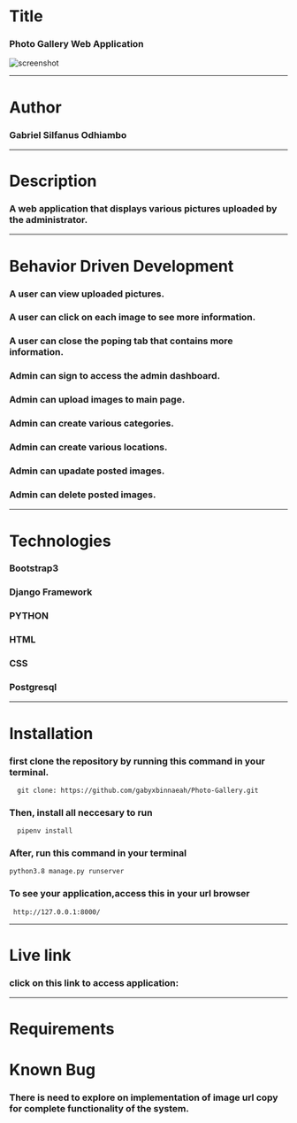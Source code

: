 # Title 
### Photo Gallery Web Application
![screenshot](./images/home.png)
___

# Author 

### Gabriel Silfanus Odhiambo
___ 

# Description 
### A web application that displays various pictures uploaded by the administrator. 
___ 

# Behavior Driven Development

### A user can view uploaded pictures.
### A user can click on each image to see more information.
### A user can  close the poping tab that contains more information.
### Admin can sign to access the admin dashboard.

### Admin can upload images to main page.
### Admin can create various categories.
### Admin can create various locations.
### Admin can upadate posted images.
### Admin can delete posted images.

___

# Technologies

### Bootstrap3
### Django Framework
### PYTHON
### HTML 
### CSS
### Postgresql 
 
___

# Installation
### first clone the repository by running this command in your terminal.
      
      git clone: https://github.com/gabyxbinnaeah/Photo-Gallery.git

### Then, install all neccesary to run 
      pipenv install
   
### After, run this command in your terminal

    python3.8 manage.py runserver 


### To see your application,access this in your url browser

     http://127.0.0.1:8000/
___

# Live link

### click on this link to access application:

___


# Requirements


# Known Bug 
### There is need to explore on implementation of image url copy  for complete functionality of the system.